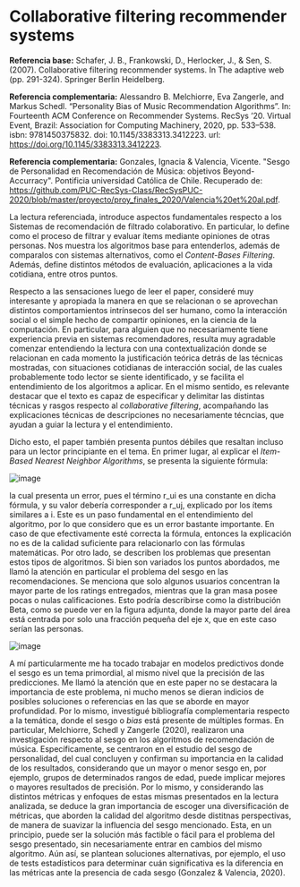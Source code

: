 # Collaborative filtering recommender systems

**Referencia base:** Schafer, J. B., Frankowski, D., Herlocker, J., & Sen, S. (2007). Collaborative filtering recommender systems. In The adaptive web (pp. 291-324). Springer Berlin Heidelberg.

**Referencia complementaria:** Alessandro B. Melchiorre, Eva Zangerle, and Markus Schedl. “Personality Bias of
Music Recommendation Algorithms”. In: Fourteenth ACM Conference on Recommender Systems. RecSys ’20. Virtual Event, Brazil: Association for Computing Machinery, 2020, pp. 533–538. isbn: 9781450375832. doi: 10.1145/3383313.3412223.
url: https://doi.org/10.1145/3383313.3412223.

**Referencia complementaria:** Gonzales, Ignacia & Valencia, Vicente. "Sesgo de Personalidad en Recomendación de Música: objetivos
Beyond-Accurracy". Pontificia universidad Católica de Chile. Recuperado de: https://github.com/PUC-RecSys-Class/RecSysPUC-2020/blob/master/proyecto/proy_finales_2020/Valencia%20et%20al.pdf.

La lectura referenciada, introduce aspectos fundamentales respecto a los Sistemas de recomendación de filtrado colaborativo. En particular, lo define como el proceso de filtrar y evaluar ítems mediante opiniones de otras personas. Nos muestra los algoritmos base para entenderlos, además de comparalos con sistemas alternativos, como el *Content-Bases Filtering*. Además, define distintos métodos de evaluación, aplicaciones a la vida cotidiana, entre otros puntos.

Respecto a las sensaciones luego de leer el paper, consideré muy interesante y apropiada la manera en que se relacionan o se aprovechan distintos comportamientos intrínsecos del ser humano, como la interacción social o el simple hecho de compartir opiniones, en la ciencia de la computación. En particular, para alguien que no necesariamente tiene experiencia previa en sistemas recomendadores, resulta muy agradable comenzar entendiendo la lectura con una contextualización donde se relacionan en cada momento la justificación teórica detrás de las técnicas mostradas, con situaciones cotidianas de interacción social, de las cuales probablemente todo lector se siente identificado, y se facilita el entendimiento de los algoritmos a aplicar. En el mismo sentido, es relevante destacar que el texto es capaz de especificar y delimitar las distintas técnicas y rasgos respecto al *collaborative filtering*, acompañando las explicaciones técnicas de descripciones no necesariamente técncias, que ayudan a guiar la lectura y el entendimiento.

Dicho esto, el paper también presenta puntos débiles que resaltan incluso para un lector principiante en el tema. En primer lugar, al explicar el *Item-Based Nearest Neighbor Algorithms*, se presenta la siguiente fórmula:

![image](https://user-images.githubusercontent.com/42195947/130527787-5ac27c70-d139-47bd-9f49-b9d340e72c57.png)

la cual presenta un error, pues el término r_ui es una constante en dicha fórmula, y su valor debería corresponder a r_uj, explicado por los ítems similares a i. Este es un paso fundamental en el entendimiento del algoritmo, por lo que considero que es un error bastante importante. En caso de que efectivamente esté correcta la fórmula, entonces la explicación no es de la calidad suficiente para relacionarlo con las fórmulas matemáticas.
Por otro lado, se describen los problemas que presentan estos tipos de algoritmos. Si bien son variados los puntos abordados, me llamó la atención en particular el problema del sesgo en las recomendaciones. Se menciona que solo algunos usuarios concentran la mayor parte de los ratings entregados, mientras que la gran masa posee pocas o nulas calificaciones. Esto podría describirse como la distribución Beta, como se puede ver en la figura adjunta, donde la mayor parte del área está centrada por solo una fracción pequeña del eje x, que en este caso serían las personas.

![image](https://user-images.githubusercontent.com/42195947/130528381-c9532033-6320-4195-b8a3-6df0fb7ff54c.png)

A mí particularmente me ha tocado trabajar en modelos predictivos donde el sesgo es un tema primordial, al mismo nivel que la precisión de las predicciones. Me llamó la atención que en este paper no se destacara la importancia de este problema, ni mucho menos se dieran indicios de posibles soluciones o referencias en las que se aborde en mayor profundidad.
Por lo mismo, investigué bibliografía complementaria respecto a la temática, donde el sesgo o *bias* está presente de múltiples formas. En particular, Melchiorre, Schedl y Zangerle (2020), realizaron una investigación respecto al sesgo en los algoritmos de recomendación de música. Específicamente, se centraron en el estudio del sesgo de personalidad, del cual concluyen y confirman su importancia en la calidad de los resultados, considerando que un mayor o menor sesgo en, por ejemplo, grupos de determinados rangos de edad, puede implicar mejores o mayores resultados de precisión. Por lo mismo, y considerando las distintos métricas y  enfoques de estas mismas presentados en la lectura analizada, se deduce la gran importancia de escoger una diversificación de métricas, que aborden la calidad del algoritmo desde distitnas perspectivas, de manera de suavizar la influencia del sesgo mencionado. Esta, en un principio, puede ser la solución más factible o fácil para el problema del sesgo presentado, sin necesariamente entrar en cambios del mismo algoritmo. Aún así, se plantean soluciones alternativas, por ejemplo, el uso de tests estadísticos para determinar cuán significativa es la diferencia en las métricas ante la presencia de cada sesgo (Gonzalez & Valencia, 2020).

